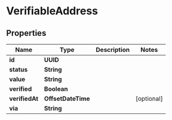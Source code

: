 

# VerifiableAddress

## Properties

Name | Type | Description | Notes
------------ | ------------- | ------------- | -------------
**id** | **UUID** |  | 
**status** | **String** |  | 
**value** | **String** |  | 
**verified** | **Boolean** |  | 
**verifiedAt** | **OffsetDateTime** |  |  [optional]
**via** | **String** |  | 



